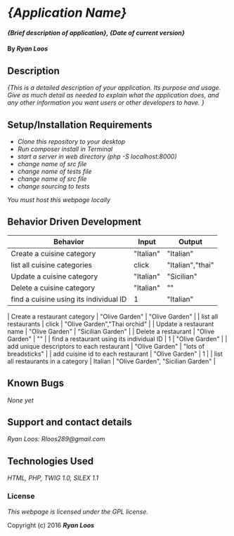 # _{Application Name}_

#### _{Brief description of application}, {Date of current version}_

#### By _**Ryan Loos**_

## Description

_{This is a detailed description of your application. Its purpose and usage.  Give as much detail as needed to explain what the application does, and any other information you want users or other developers to have. }_

## Setup/Installation Requirements

* _Clone this repository to your desktop_
* _Run composer install in Terminal_
* _start a server in web directory (php -S localhost:8000)_
* _change name of src file_
* _change name of tests file_
* _change name of src file_
* _change sourcing to tests_

_You must host this webpage locally_

## Behavior Driven Development

| Behavior      | Input       |Output|
| ------------- |-------------| -----|
| Create a cuisine category | "Italian" | "Italian" |
| list all cuisine categories | click | "Italian","thai" |
| Update a cuisine category | "Italian" | "Sicilian" |
| Delete a cuisine category | "Italian" | "" |
| find a cuisine using its individual ID | 1 | "Italian" |

| Create a restaurant category | "Olive Garden" | "Olive Garden" |
| list all restaurants | click | "Olive Garden","Thai orchid" |
| Update a restaurant name | "Olive Garden" | "Sicilian Garden" |
| Delete a restaurant | "Olive Garden" | "" |
| find a restaurant using its individual ID | 1 | "Olive Garden" |
| add unique descriptors to each restaurant | "Olive Garden" | "lots of breadsticks" |
| add cuisine id to each restaurant | "Olive Garden" | 1 |
| list all restaurants in a category | Italian | "Olive Garden", "Sicilian Garden" |

## Known Bugs

_None yet_

## Support and contact details

_Ryan Loos: Rloos289@gmail.com_

## Technologies Used

_HTML,
PHP,
TWIG 1.0,
SILEX 1.1_

### License

*This webpage is licensed under the GPL license.*

Copyright (c) 2016 **_Ryan Loos_**
